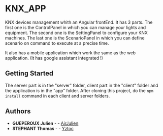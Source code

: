 # KNX_APP

KNX devices management whith an Angular frontEnd. It has 3 parts. The first one is the ControlPanel in which you can manage your lights and equipment. The second one is the SettingPanel to configure your KNX machines. The last one is the ScenarioPanel in which you can define scenario on command to execute at a precise time.

It also has a mobile application which work the same as the web application. (It has google assistant integrated !)

## Getting Started

The server part is in the "server" folder, client part in the "client" folder and the application is in the "app" folder.
After cloning this project, do the ``` npm install ``` command in each client and server folders.

## Authors

* **GUEPEROUX Julien** - - [AirJulien](https://github.com/AirJulien)
* **STEPHANT Thomas** - - [Yztoc](https://github.com/Yztoc)
